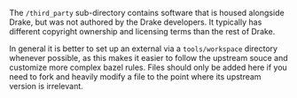 The `/third_party` sub-directory contains software that is housed alongside
Drake, but was not authored by the Drake developers.  It typically has
different copyright ownership and licensing terms than the rest of Drake.

In general it is better to set up an external via a `tools/workspace`
directory whenever possible, as this makes it easier to follow the upstream
souce and customize more complex bazel rules.  Files should only be added here
if you need to fork and heavily modify a file to the point where its upstream
version is irrelevant.
